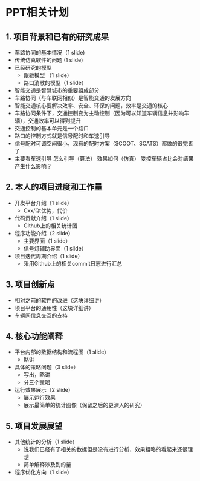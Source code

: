 # PPT相关计划
## 1. 项目背景和已有的研究成果
- 车路协同的基本情况（1 slide)
- 传统仿真软件的问题 (1 slide)
- 已经研究的模型
  - 跟驰模型 （1 slide）
  - 路口消散的模型（1 slide）
- 智能交通是智慧城市的重要组成部分
-  车路协同（与车联网相似）是智能交通的发展方向
-  智能交通核心要解决效率、安全、环保的问题，效率是交通的核心
-  车路协同条件下，交通控制变为主动控制（因为可以知道车辆信息并影响车辆），交通效率可以得到提升
-  交通控制的基本单元是一个路口
-  路口的控制方式就是信号配时和车速引导
-  信号配时可调空间很小，现有的配时方案（SCOOT、SCATS）都做的很完善了
-  主要看车速引导 怎么引导（算法） 效果如何（仿真） 受控车辆占比会对结果产生什么影响？
## 2. 本人的项目进度和工作量
- 开发平台介绍（1 slide）
  - Cxx/Qt优势，代价
- 代码贡献介绍（1 slide）
  - Github上的相关统计图
- 程序功能介绍（2 slide）
  - 主要界面（1 slide）
  - 信号灯辅助界面（1 slide）
- 项目迭代周期介绍（1 slide）
  - 采用Github上的相关commit日志进行汇总

## 3. 项目创新点
- 相对之前的软件的改进（这块详细讲）
- 项目平台的通用性（这块详细讲）
- 车辆间信息交互的支持
## 4. 核心功能阐释
- 平台内部的数据结构和流程图（1 slide）
  - 略讲
- 具体的策略问题（3 slide）
  - 写出，略讲
  - 分三个策略
- 运行效果展示（2 slide）
  - 展示运行效果
  - 展示最简单的统计图像（保留之后的更深入的研究）

## 5. 项目发展展望
- 其他统计的分析（1 slide）
  - 说我们已经有了相关的数据但是没有进行分析，效果粗略的看起来还很理想
  - 简单解释涉及到的量
- 程序优化方向（1 slide）